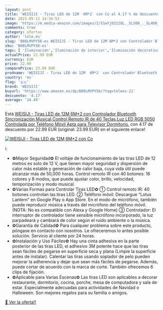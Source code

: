 ```yaml
---
layout: post
title: 'WEISIJI - Tiras LED de 12M  6M*2  con Co al 4.17 % de descuento'
date: 2021-05-12 14:34:53
image: 'https://m.media-amazon.com/images/I/51wYj03218L._SL500_._SL400_.jpg'
comments: true
category: ofertas
author: 'tole.es'
slug: 'B08LMVPY56-es WEISIJI - Tiras LED de 12M 6M*2 con Controlador Bluetooth...'
sku: 'B08LMVPY56-es'
tags: [ 'Iluminación','Iluminación de interior','Iluminación decorativa y para usos específicos de interior','Tiras LED de interior','televisor','weisiji', ]
actualPrice: 22.99 EUR
currency: EUR
price: 22.99
comparePrice: 23.99 EUR
prodname: 'WEISIJI - Tiras LED de 12M  6M*2  con Controlador Bluetooth  Sincronización Musical  Control Remoto IR de 40 Teclas  Luz LED RGB 5050 Controlada por Teléfono Móvil  Apta para Televisor  Dormitorio.'
country: 'es'
flag: '🇪🇸'
brand: 'WEISIJI'
buyurl: 'https://www.amazon.es/dp/B08LMVPY56/?tag=tolees-21'
descuento: '4.17'
average: '24.49'
---
```


Está [WEISIJI - Tiras LED de 12M  6M*2  con Controlador Bluetooth  Sincronización Musical  Control Remoto IR de 40 Teclas  Luz LED RGB 5050 Controlada por Teléfono Móvil  Apta para Televisor  Dormitorio.](https://www.amazon.es/dp/B08LMVPY56/?tag=tolees-21) con 4.17 de descuento por 22.99 EUR (original: 23.99 EUR) en el siguiente enlace!

[![WEISIJI - Tiras LED de 12M  6M*2  con Co](https://m.media-amazon.com/images/I/51wYj03218L._SL500_._SL400_.jpg)](https://www.amazon.es/dp/B08LMVPY56/?tag=tolees-21)

ℹ️:

- ✿Mayor Seguridad✿ El voltaje de funcionamiento de las tiras LED de 12 metros es solo de 12 V, que tienen mayor seguridad y dispersión de calor más estable y generación de calor baja, cuya vida útil puede alcanzar más de 50,000 horas. Control remoto IR con 40 botones: 16 colores y 8 modos, que puede ajustar color, brillo, velocidad, temporización y modo musical.
- ✿Varias Formas para Controlar Tiras LED✿ ① Control remoto IR: 40 botones controlan las tiras LED. ② Teléfono móvil: Descargue “Lotus Lantern” en Google Play o App Store. En el modo de micrófono, también puede reproducir música a través del micrófono del teléfono móvil.(NOTA: No es compatible con Alexa y Google Home) ③ Controlador: El interruptor de controlador tiene sensible micrófono incorporado, la luz parpadeará y cambiará de color según el ruido ambiente o la música.
- ✿Garantía de Calidad✿ Para cualquier problema sobre este producto, póngase en contacto con nosotros. Le ofreceremos lo antes posible solución. Servicio al cliente por 24 horas.
- ✿Instalación y Uso Fáciles✿ Hay una cinta adhesiva en la parte posterior de las tiras LED, el adhesivo 3M potente hace que las tiras sean fáciles de pegarse en superficie seca y plana (Limpie la superficie antes de instalar). Calentar las tiras usando soplador de pelo pueden mejorar la adherencia y dejar que sean más fáciles de pegarse. Además, puede cortar de acuerdo con la marca de corte. También ofrecemos 6 clips de fijación.
- ✿Aplicable para Varias Escenas✿ Las tiras LED son aplicables a decorar restaurante, dormitorio, cocina, porche, mesa de computadora y sala de estar. Especialmente adecuadas para actividades de Navidad o Halloween. Son mejores regalos para su familia o amigos.

[🛒 Ver la oferta!!](https://www.amazon.es/dp/B08LMVPY56/?tag=tolees-21)
